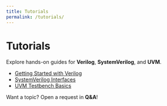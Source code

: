 ```yaml
---
title: Tutorials
permalink: /tutorials/
---
```


# Tutorials

Explore hands-on guides for **Verilog**, **SystemVerilog**, and **UVM**.

- [Getting Started with Verilog](/tutorials/getting-started-verilog/)
- [SystemVerilog Interfaces](/tutorials/systemverilog-interfaces/)
- [UVM Testbench Basics](/tutorials/uvm-testbench-basics/)

Want a topic? Open a request in **Q&A**!
